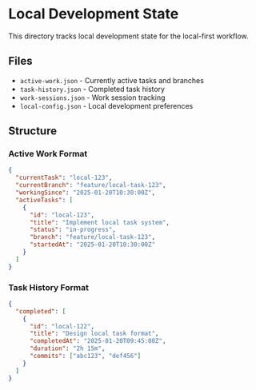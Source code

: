 # Local Development State

This directory tracks local development state for the local-first workflow.

## Files

- `active-work.json` - Currently active tasks and branches
- `task-history.json` - Completed task history
- `work-sessions.json` - Work session tracking
- `local-config.json` - Local development preferences

## Structure

### Active Work Format
```json
{
  "currentTask": "local-123",
  "currentBranch": "feature/local-task-123",
  "workingSince": "2025-01-20T10:30:00Z",
  "activeTasks": [
    {
      "id": "local-123", 
      "title": "Implement local task system",
      "status": "in-progress",
      "branch": "feature/local-task-123",
      "startedAt": "2025-01-20T10:30:00Z"
    }
  ]
}
```

### Task History Format
```json
{
  "completed": [
    {
      "id": "local-122",
      "title": "Design local task format", 
      "completedAt": "2025-01-20T09:45:00Z",
      "duration": "2h 15m",
      "commits": ["abc123", "def456"]
    }
  ]
}
```